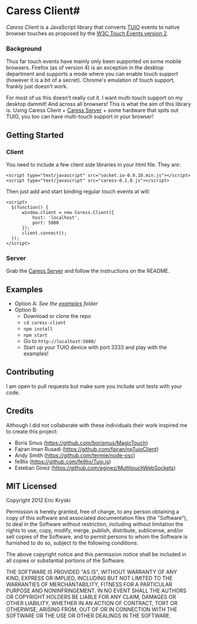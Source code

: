 # Caress Client#

*Caress Client* is a JavaScript library that converts [TUIO](http://www.tuio.org) events to native browser touches as proposed by the [W3C Touch Events version 2](http://dvcs.w3.org/hg/webevents/raw-file/tip/touchevents.html).

### Background ###
Thus far touch events have mainly only been supported on some mobile browsers. Firefox (as of version 4) is an exception in the desktop department and supports a mode where you can enable touch support (however it is a bit of a secret). Chrome's emulation of touch support, frankly just doesn't work.

For most of us this doesn't really cut it. I want multi-touch support on my desktop dammit! And across all browsers! This is what the aim of this library is. Using Caress Client + [Caress Server](https://github.com/ekryski/caress-server/) + some hardware that spits out TUIO, you too can have multi-touch support in your browser!

## Getting Started

### Client
You need to include a few client side libraries in your html file. They are:

    <script type="text/javascript" src="socket.io-0.9.10.min.js"></script>
    <script type="text/javascript" src="caress-0.1.0.js"></script>

Then just add and start binding regular touch events at will:

    <script>
      $(function() {
          window.client = new Caress.Client({
              host: 'localhost',
              port: 5000
          });
          client.connect();
      });
    </script>

### Server
Grab the [Caress Server](https://github.com/ekryski/caress-server/) and follow the instructions on the README.

## Examples
* Option A: _See the [examples](https://github.com/ekryski/Caress/tree/master/examples) folder_
* Option B:
    * Download or clone the repo
    * `cd caress-client`
    * `npm install`
    * `npm start`
    * Go to `http://localhost:5000/`
    * Start up your TUIO device with port 3333 and play with the examples!

## Contributing
I am open to pull requests but make sure you include unit tests with your code.

## Credits
Although I did not collaborate with these individuals their work inspired me to create this project:

* Boris Smus (https://github.com/borismus/MagicTouch)
* Fajran Iman Rusadi (https://github.com/fajran/npTuioClient)
* Andy Smith (https://github.com/termie/node-osc)
* fe9lix (https://github.com/fe9lix/Tuio.js)
* Esteban Ginez (https://github.com/eginez/MultitouchWebSockets)

## MIT Licensed
Copyright 2012 Eric Kryski

Permission is hereby granted, free of charge, to any person obtaining
a copy of this software and associated documentation files (the
"Software"), to deal in the Software without restriction, including
without limitation the rights to use, copy, modify, merge, publish,
distribute, sublicense, and/or sell copies of the Software, and to
permit persons to whom the Software is furnished to do so, subject to
the following conditions:

The above copyright notice and this permission notice shall be
included in all copies or substantial portions of the Software.

THE SOFTWARE IS PROVIDED "AS IS", WITHOUT WARRANTY OF ANY KIND,
EXPRESS OR IMPLIED, INCLUDING BUT NOT LIMITED TO THE WARRANTIES OF
MERCHANTABILITY, FITNESS FOR A PARTICULAR PURPOSE AND
NONINFRINGEMENT. IN NO EVENT SHALL THE AUTHORS OR COPYRIGHT HOLDERS BE
LIABLE FOR ANY CLAIM, DAMAGES OR OTHER LIABILITY, WHETHER IN AN ACTION
OF CONTRACT, TORT OR OTHERWISE, ARISING FROM, OUT OF OR IN CONNECTION
WITH THE SOFTWARE OR THE USE OR OTHER DEALINGS IN THE SOFTWARE.